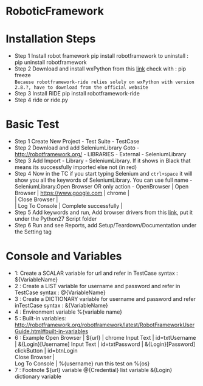 # RoboticFramework

# Installation Steps
- Step 1
Install robot framework
pip install robotframework
to uninstall : pip uninstall robotframework
- Step 2
Download and install wxPython from this  [link](https://sourceforge.net/projects/wxpython/files/wxPython/2.8.12.1/)
check with  : pip freeze  
```Because robotframework-ride relies solely on wxPython with version 2.8.?, have to download from the official website```
- Step 3 
Install RIDE
pip install robotframework-ride
- Step 4 
ride or ride.py

# Basic Test
- Step 1
Create New Project - Test Suite - TestCase
- Step 2
Download and add SeleniumLibrary Goto - http://robotframework.org/ - LIBRARIES - External - SeleniumLibrary 
- Step 3
Add Import - Library - SeleniumLibrary. If it shows in Black that means its successfully imported else not (in red)
- Step 4
Now in the TC if you start typing Selenium and ```ctrl+space``` it will show you all the keywords of SeleniumLibrary. You can use full name - SeleniumLibrary.Open Browser OR only action - OpenBrowser
| Open Browser  |  https://www.google.com | chrome |  
| Close Browser  |  
|  Log To Console | Complete successfully  |  
- Step 5
Add keywords and run, Add browser drivers from this [link](https://www.seleniumhq.org/download/), put it under the Python27 Script folder
- Step 6
Run and see Reports, add Setup/Teardown/Documentation under the Setting tag

# Console and Variables
- 1: Create a SCALAR variable for url and refer in TestCase
             syntax : ${VariableName}
- 2 : Create a LIST variable for username and password and refer in TestCase
              syntax : @{VariableName}
- 3 : Create a DICTIONARY variable for username and password and refer inTestCase
              syntax : &{VariableName}
- 4 : Environment variable %{variable name}
- 5 : Built-in variables: http://robotframework.org/robotframework/latest/RobotFrameworkUserGuide.html#built-in-variables
- 6 : Example
Open Browser	| ${url}	| chrome
Input Text	| id=txtUsername	| &{Login}[Username]
Input Text	| id=txtPassword	| &{Login}[Password]
clickButton	| id=btnLogin	
Close Browser |		
Log To Console	| %{username} run this test on %{os}
- 7 : Footnote
${url} variable
@{Credential} list variable
&{Login} dictionary variable
